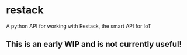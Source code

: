 # restack
A python API for working with Restack, the smart API for IoT

## This is an early WIP and is not currently useful!

